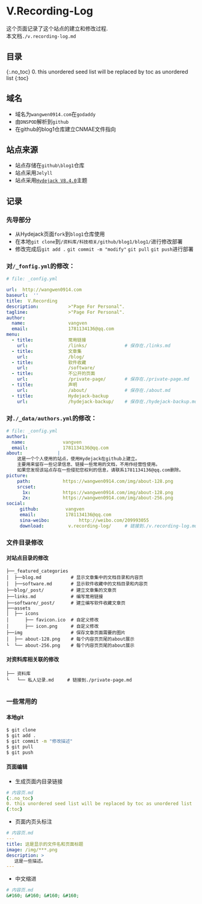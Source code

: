 
# V.Recording-Log

这个页面记录了这个站点的建立和修改过程.  
本文档`./v.recording-log.md`
  
  
## 目录
{:.no_toc}
0. this unordered seed list will be replaced by toc as unordered list
{:toc}


## 域名
* 域名为`wangwen0914.com`在`godaddy`
* 由`DNSPOD`解析到`github`
* 在github的blog1仓库建立CNMAE文件指向  

## 站点来源
* 站点存储在`github\blog1`仓库
* 站点采用`Jelyll`
* 站点采用[`Hydejack V8.4.0`](http://jekyllthemes.org/themes/hydejack/)主题

## 记录
### 先导部分
* 从Hydejack页面`fork`到`blog1`仓库使用
* 在本地`git clone`到`/资料库/科技相关/github/blog1/blog1/`进行修改部署
* 修改完成后`git add .` `git commit -m "modify"` `git pull` `git push`进行部署

### 对`/_fonfig.yml`的修改： 
~~~yml
# file: _config.yml

url:  http://wangwen0914.com
baseurl:  ''
title:  V.Recording
description:           >"Page For Personal".
tagline:               >"Page For Personal".
author:
  name:                vangven
  email:               1781134136@qq.com
menu:
  - title:             常用链接
    url:               /links/				# 保存在./links.md
  - title:             文章集
    url:               /blog/
  - title:             软件收藏
    url:               /software/
  - title:             不公开的页面
    url:               /private-page/		# 保存在./private-page.md
  - title:             声明
    url:               /about/				# 保存在./about.md
  - title:             Hydejack-backup
    url:               /hydejack-backup/	# 保存在./hydejack-backup.md
~~~


### 对`./_data/authors.yml`的修改： 
~~~yml
# file: _config.yml
author1:
  name:              vangven
  email:             1781134136@qq.com
about:             |
    这是一个个人使用的站点，使用Hydejack在github上建立。
    主要用来留存一些记录信息、链接一些常用的文档，不用作经营性使用。
    如果您发现该站点存在一些侵犯您权利的信息，请联系1781134136@qq.com删除。
picture:
    path:            https://wangwen0914.com/img/about-128.png
    srcset:
      1x:            https://wangwen0914.com/img/about-128.png
      2x:            https://wangwen0914.com/img/about-256.png
social:
     github:          vangven
     email:           1781134136@qq.com
     sina-weibo:           http://weibo.com/209993055
	 download:         v.recording-log/		# 链接到./v.recording-log.md
~~~

### 文件目录修改

#### 对站点目录的修改
~~~
├──_featured_categories
│  ├──blog.md			# 显示文章集中的文档目录和内容页
│  ├──software.md		# 显示软件收藏中的文档目录和内容页
├──blog/_post/			# 建立文章集的文章页
├──links.md				# 编写常用链接
├──software/_post/		# 建立编写软件收藏文章页
├──assets
│  ├── icons
│      ├── favicon.ico	# 自定义修改
│      ├── icon.png		# 自定义修改
├──img					# 保存文章页面需要的图片
│  ├── about-128.png	# 每个内容页页尾的about展示
└  └── about-256.png	# 每个内容页页尾的about展示

~~~


#### 对资料库相关联的修改
~~~
├── 资料库
└	└── 私人记录.md		# 链接到./private-page.md


~~~
  
  
### 一些常用的
#### 本地git
~~~bash
$ git clone
$ git add .
$ git commit -m "修改描述"
$ git pull
$ git push
~~~


#### 页面编辑
* 生成页面内目录链接

~~~yml
# 内容页.md
{:.no_toc}
0. this unordered seed list will be replaced by toc as unordered list
{:toc}
~~~


* 页面内页头标注

~~~yml
# 内容页.md
---
title: 这是显示的文件名和页面标题
image: /img/***.png
description: >
   这是一些描述。
---
~~~

* 中文缩进  

~~~yml
# 内容页.md
&#160; &#160; &#160; &#160;
~~~
